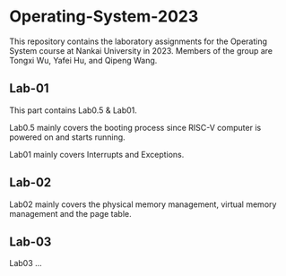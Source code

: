 # Operating-System-2023

This repository contains the laboratory assignments for the Operating System course at Nankai University in 2023. Members of the group are Tongxi Wu, Yafei Hu, and Qipeng Wang.

## Lab-01

This part contains Lab0.5 & Lab01.

Lab0.5 mainly covers the booting process since RISC-V computer is powered on and starts running.

Lab01 mainly covers Interrupts and Exceptions.

## Lab-02

Lab02 mainly covers the physical memory management, virtual memory management and the page table.

## Lab-03

Lab03 ...

